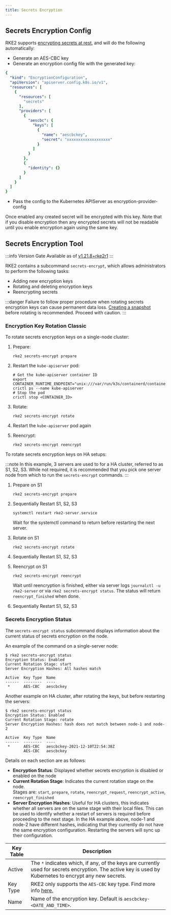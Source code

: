 ```yaml
---
title: Secrets Encryption
---
```


## Secrets Encryption Config

RKE2 supports [encrypting secrets at rest](https://kubernetes.io/docs/tasks/administer-cluster/encrypt-data/), and will do the following automatically:

- Generate an AES-CBC key
- Generate an encryption config file with the generated key:

```yaml
{
  "kind": "EncryptionConfiguration",
  "apiVersion": "apiserver.config.k8s.io/v1",
  "resources": [
    {
      "resources": [
        "secrets"
      ],
      "providers": [
        {
          "aescbc": {
            "keys": [
              {
                "name": "aescbckey",
                "secret": "xxxxxxxxxxxxxxxxxxx"
              }
            ]
          }
        },
        {
          "identity": {}
        }
      ]
    }
  ]
}
```

- Pass the config to the Kubernetes APIServer as encryption-provider-config

Once enabled any created secret will be encrypted with this key. Note that if you disable encryption then any encrypted secrets will not be readable until you enable encryption again using the same key.

## Secrets Encryption Tool

:::info Version Gate
Available as of [v1.21.8+rke2r1](https://github.com/rancher/rke2/releases/tag/v1.21.8%2Brke2r1)
:::

RKE2 contains a subcommand `secrets-encrypt`, which allows administrators to perform the following tasks:

- Adding new encryption keys
- Rotating and deleting encryption keys
- Reencrypting secrets

:::danger
Failure to follow proper procedure when rotating secrets encryption keys can cause permanent data loss. [Creating a snapshot](../datastore/backup_restore.md) before rotating is recommended. Proceed with caution.
:::

<!-- ### New Encryption Key Rotation

:::warning Experimental Version Gate
Available as of [v1.28.1+rke2r1](https://github.com/rancher/rke2/releases/tag/v1.28.1%2Brke2r1). This new version of the tool utilizes K8s [automatic config reloading](https://kubernetes.io/docs/tasks/administer-cluster/encrypt-data/#configure-automatic-reloading) which is currently in beta. GA is expected in v1.29.0

For older releases, see [Encryption Key Rotation Classic](#encryption-key-rotation-classic)
:::

<Tabs groupId="se">
<TabItem value="Single-Server" default>

To rotate secrets encryption keys on a single-server cluster:

1. Rotate secrets encryption keys
    ```
    rke2 secrets-encrypt rotate-keys
    ```

2. Wait for reencryption to finish. Watch the server logs, or wait for:
    ```bash
    $ rke2 secrets-encrypt status
    Encryption Status: Enabled
    Current Rotation Stage: reencrypt_finished
    ```

</TabItem>
<TabItem value="High-Availability">

To rotate secrets encryption keys on HA setups:

:::note
In this example, 3 servers are used to for a HA cluster, referred to as S1, S2, S3. It is recommended that you pick one server node from which to run the `secrets-encrypt` commands.
:::

1. Rotate secrets encryption keys on S1

    ```bash
    rke2 secrets-encrypt rotate-keys
    ```

2. Wait for reencryption to finish. Watch the server logs, or wait for:
    ```bash
    $ rke2 secrets-encrypt status
    Encryption Status: Enabled
    Current Rotation Stage: reencrypt_finished
    ```
    :::info
    RKE2 will reencrypt ~5 secrets per second. Clusters with large # of secrets can take several minutes to reencrypt. You can track progress in the server logs.
    ::: 

3. Sequentially Restart RKE2 on S1, S2, S3
    ```
    systemctl restart rke2-server.service
    ```
    Wait for the systemctl command to return before restarting the next server.


</TabItem>
</Tabs> -->

### Encryption Key Rotation Classic

<Tabs groupId="se" queryString>
<TabItem value="Single-Server" default>

To rotate secrets encryption keys on a single-node cluster:

1. Prepare:

    ```
    rke2 secrets-encrypt prepare
    ```

2. Restart the `kube-apiserver` pod:

    ```
    # Get the kube-apiserver container ID
    export CONTAINER_RUNTIME_ENDPOINT="unix:///var/run/k3s/containerd/containerd.sock"
    crictl ps --name kube-apiserver
    # Stop the pod
    crictl stop <CONTAINER_ID>
    ```

3. Rotate:

    ```
    rke2 secrets-encrypt rotate
    ```

4. Restart the `kube-apiserver` pod again
5. Reencrypt:

    ```
    rke2 secrets-encrypt reencrypt
    ```
</TabItem>
<TabItem value="High-Availability">

To rotate secrets encryption keys on HA setups:

:::note
In this example, 3 servers are used to for a HA cluster, referred to as S1, S2, S3. While not required, it is recommended that you pick one server node from which to run the `secrets-encrypt` commands.
:::

1. Prepare on S1

    ```
    rke2 secrets-encrypt prepare
    ```

2. Sequentially Restart S1, S2, S3
    ```
    systemctl restart rke2-server.service
    ```
    Wait for the systemctl command to return before restarting the next server.

3. Rotate on S1

    ```
    rke2 secrets-encrypt rotate
    ```

4. Sequentially Restart S1, S2, S3

5. Reencrypt on S1

    ```
    rke2 secrets-encrypt reencrypt
    ```
    Wait until reencryption is finished, either via server logs `journalctl -u rke2-server` or via `rke2 secrets-encrypt status`. The status will return `reencrypt_finished` when done.

6. Sequentially Restart S1, S2, S3

</TabItem>
</Tabs>

### Secrets Encryption Status
The `secrets-encrypt status` subcommand displays information about the current status of secrets encryption on the node.

An example of the command on a single-server node:  
```
$ rke2 secrets-encrypt status
Encryption Status: Enabled
Current Rotation Stage: start
Server Encryption Hashes: All hashes match

Active  Key Type  Name
------  --------  ----
 *      AES-CBC   aescbckey

```

Another example on HA cluster, after rotating the keys, but before restarting the servers:  
```
$ rke2 secrets-encrypt status
Encryption Status: Enabled
Current Rotation Stage: rotate
Server Encryption Hashes: hash does not match between node-1 and node-2

Active  Key Type  Name
------  --------  ----
 *      AES-CBC   aescbckey-2021-12-10T22:54:38Z
        AES-CBC   aescbckey

```

Details on each section are as follows:  

- __Encryption Status__: Displayed whether secrets encryption is disabled or enabled on the node  
- __Current Rotation Stage__: Indicates the current rotation stage on the node.  
  Stages are: `start`, `prepare`, `rotate`, `reencrypt_request`, `reencrypt_active`, `reencrypt_finished`  
- __Server Encryption Hashes__: Useful for HA clusters, this indicates whether all servers are on the same stage with their local files. This can be used to identify whether a restart of servers is required before proceeding to the next stage. In the HA example above, node-1 and node-2 have different hashes, indicating that they currently do not have the same encryption configuration. Restarting the servers will sync up their configuration.

| Key Table | Description |
| -------- | ----------- |
| Active | The `*` indicates which, if any, of the keys are currently used for secrets encryption. The active key is used by Kubernetes to encrypt any new secrets. |
| Key Type | RKE2 only supports the `AES-CBC` key type. Find more info [here.](https://kubernetes.io/docs/tasks/administer-cluster/encrypt-data/#providers) |
| Name | Name of the encryption key. Default is `aescbckey-<DATE_AND_TIME>`.|
